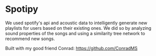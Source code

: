 # Spotipy
We used spotify's api and acoustic data to intelligently generate new playlists for users based on their existing ones. We did so by analyzing sound properties of the songs and using a similarity tree network to recommend new songs.

Built with my good friend Conrad: https://github.com/ConradMS
